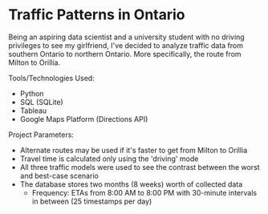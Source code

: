 # Traffic Patterns in Ontario

Being an aspiring data scientist and a university student with no driving privileges to see my girlfriend, I've decided to analyze traffic data from southern Ontario to northern Ontario. More specifically, the route from Milton to Orillia. 

Tools/Technologies Used:
- Python
- SQL (SQLite)
- Tableau
- Google Maps Platform (Directions API)

Project Parameters:
- Alternate routes may be used if it's faster to get from Milton to Orillia
- Travel time is calculated only using the 'driving' mode
- All three traffic models were used to see the contrast between the worst and best-case scenario
- The database stores two months (8 weeks) worth of collected data
    - Frequency: ETAs from 8:00 AM to 8:00 PM with 30-minute intervals in between (25 timestamps per day)
  
